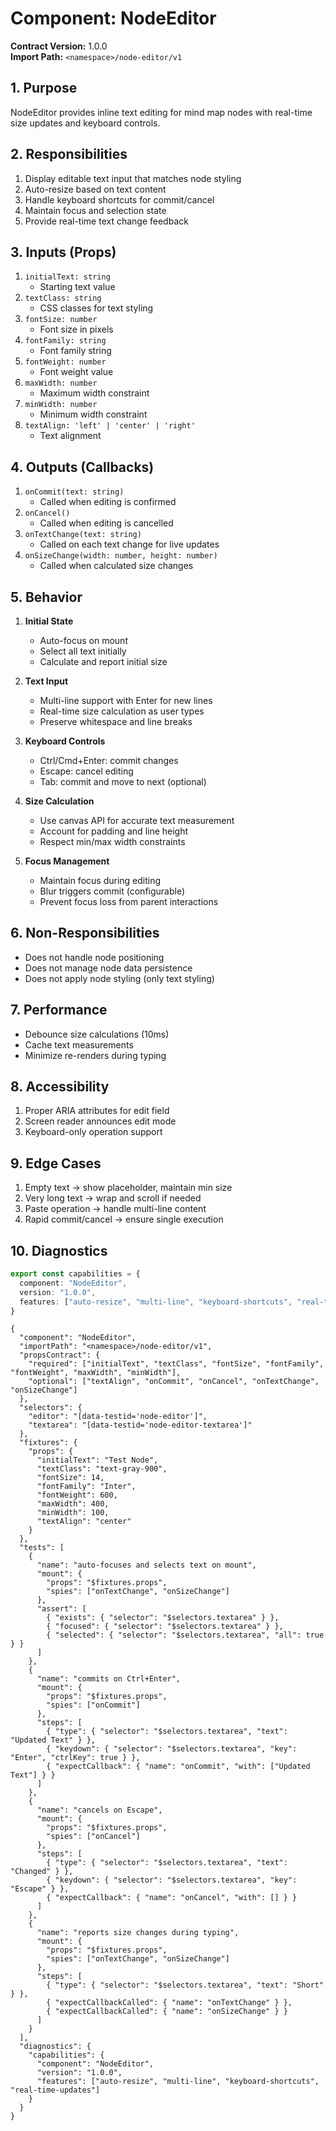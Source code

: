 # Component: NodeEditor
**Contract Version:** 1.0.0  
**Import Path:** `<namespace>/node-editor/v1`

## 1. Purpose
NodeEditor provides inline text editing for mind map nodes with real-time size updates and keyboard controls.

## 2. Responsibilities
1. Display editable text input that matches node styling
2. Auto-resize based on text content
3. Handle keyboard shortcuts for commit/cancel
4. Maintain focus and selection state
5. Provide real-time text change feedback

## 3. Inputs (Props)
1. `initialText: string`
   - Starting text value
2. `textClass: string`
   - CSS classes for text styling
3. `fontSize: number`
   - Font size in pixels
4. `fontFamily: string`
   - Font family string
5. `fontWeight: number`
   - Font weight value
6. `maxWidth: number`
   - Maximum width constraint
7. `minWidth: number`
   - Minimum width constraint
8. `textAlign: 'left' | 'center' | 'right'`
   - Text alignment

## 4. Outputs (Callbacks)
1. `onCommit(text: string)`
   - Called when editing is confirmed
2. `onCancel()`
   - Called when editing is cancelled
3. `onTextChange(text: string)`
   - Called on each text change for live updates
4. `onSizeChange(width: number, height: number)`
   - Called when calculated size changes

## 5. Behavior
1. **Initial State**
   - Auto-focus on mount
   - Select all text initially
   - Calculate and report initial size

2. **Text Input**
   - Multi-line support with Enter for new lines
   - Real-time size calculation as user types
   - Preserve whitespace and line breaks

3. **Keyboard Controls**
   - Ctrl/Cmd+Enter: commit changes
   - Escape: cancel editing
   - Tab: commit and move to next (optional)

4. **Size Calculation**
   - Use canvas API for accurate text measurement
   - Account for padding and line height
   - Respect min/max width constraints

5. **Focus Management**
   - Maintain focus during editing
   - Blur triggers commit (configurable)
   - Prevent focus loss from parent interactions

## 6. Non-Responsibilities
- Does not handle node positioning
- Does not manage node data persistence
- Does not apply node styling (only text styling)

## 7. Performance
- Debounce size calculations (10ms)
- Cache text measurements
- Minimize re-renders during typing

## 8. Accessibility
1. Proper ARIA attributes for edit field
2. Screen reader announces edit mode
3. Keyboard-only operation support

## 9. Edge Cases
1. Empty text → show placeholder, maintain min size
2. Very long text → wrap and scroll if needed
3. Paste operation → handle multi-line content
4. Rapid commit/cancel → ensure single execution

## 10. Diagnostics
```ts
export const capabilities = {
  component: "NodeEditor",
  version: "1.0.0",
  features: ["auto-resize", "multi-line", "keyboard-shortcuts", "real-time-updates"]
}
```

```conformance
{
  "component": "NodeEditor",
  "importPath": "<namespace>/node-editor/v1",
  "propsContract": {
    "required": ["initialText", "textClass", "fontSize", "fontFamily", "fontWeight", "maxWidth", "minWidth"],
    "optional": ["textAlign", "onCommit", "onCancel", "onTextChange", "onSizeChange"]
  },
  "selectors": {
    "editor": "[data-testid='node-editor']",
    "textarea": "[data-testid='node-editor-textarea']"
  },
  "fixtures": {
    "props": {
      "initialText": "Test Node",
      "textClass": "text-gray-900",
      "fontSize": 14,
      "fontFamily": "Inter",
      "fontWeight": 600,
      "maxWidth": 400,
      "minWidth": 100,
      "textAlign": "center"
    }
  },
  "tests": [
    {
      "name": "auto-focuses and selects text on mount",
      "mount": {
        "props": "$fixtures.props",
        "spies": ["onTextChange", "onSizeChange"]
      },
      "assert": [
        { "exists": { "selector": "$selectors.textarea" } },
        { "focused": { "selector": "$selectors.textarea" } },
        { "selected": { "selector": "$selectors.textarea", "all": true } }
      ]
    },
    {
      "name": "commits on Ctrl+Enter",
      "mount": {
        "props": "$fixtures.props",
        "spies": ["onCommit"]
      },
      "steps": [
        { "type": { "selector": "$selectors.textarea", "text": "Updated Text" } },
        { "keydown": { "selector": "$selectors.textarea", "key": "Enter", "ctrlKey": true } },
        { "expectCallback": { "name": "onCommit", "with": ["Updated Text"] } }
      ]
    },
    {
      "name": "cancels on Escape",
      "mount": {
        "props": "$fixtures.props",
        "spies": ["onCancel"]
      },
      "steps": [
        { "type": { "selector": "$selectors.textarea", "text": "Changed" } },
        { "keydown": { "selector": "$selectors.textarea", "key": "Escape" } },
        { "expectCallback": { "name": "onCancel", "with": [] } }
      ]
    },
    {
      "name": "reports size changes during typing",
      "mount": {
        "props": "$fixtures.props",
        "spies": ["onTextChange", "onSizeChange"]
      },
      "steps": [
        { "type": { "selector": "$selectors.textarea", "text": "Short" } },
        { "expectCallbackCalled": { "name": "onTextChange" } },
        { "expectCallbackCalled": { "name": "onSizeChange" } }
      ]
    }
  ],
  "diagnostics": {
    "capabilities": {
      "component": "NodeEditor",
      "version": "1.0.0",
      "features": ["auto-resize", "multi-line", "keyboard-shortcuts", "real-time-updates"]
    }
  }
}
```